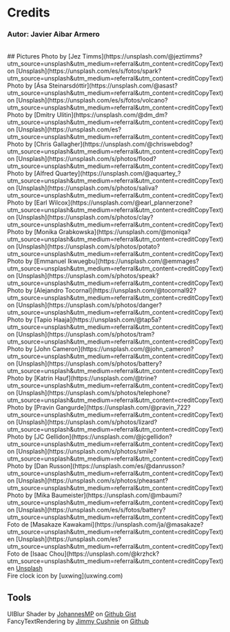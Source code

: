 # Credits
### Autor: Javier Aibar Armero
<br>
## Pictures
Photo by [Jez Timms](https://unsplash.com/@jeztimms?utm_source=unsplash&utm_medium=referral&utm_content=creditCopyText) on [Unsplash](https://unsplash.com/es/s/fotos/spark?utm_source=unsplash&utm_medium=referral&utm_content=creditCopyText)
<br>
Photo by [Ása Steinarsdóttir](https://unsplash.com/@asast?utm_source=unsplash&utm_medium=referral&utm_content=creditCopyText) on [Unsplash](https://unsplash.com/es/s/fotos/volcano?utm_source=unsplash&utm_medium=referral&utm_content=creditCopyText)
<br>
Photo by [Dmitry Ulitin](https://unsplash.com/@dm_dm?utm_source=unsplash&utm_medium=referral&utm_content=creditCopyText) on [Unsplash](https://unsplash.com/es?utm_source=unsplash&utm_medium=referral&utm_content=creditCopyText)
<br>
Photo by [Chris Gallagher](https://unsplash.com/@chriswebdog?utm_source=unsplash&utm_medium=referral&utm_content=creditCopyText) on [Unsplash](https://unsplash.com/s/photos/flood?utm_source=unsplash&utm_medium=referral&utm_content=creditCopyText)
<br>
Photo by [Alfred Quartey](https://unsplash.com/@aquartey_?utm_source=unsplash&utm_medium=referral&utm_content=creditCopyText) on [Unsplash](https://unsplash.com/s/photos/saliva?utm_source=unsplash&utm_medium=referral&utm_content=creditCopyText)
<br>
Photo by [Earl Wilcox](https://unsplash.com/@earl_plannerzone?utm_source=unsplash&utm_medium=referral&utm_content=creditCopyText) on [Unsplash](https://unsplash.com/s/photos/clay?utm_source=unsplash&utm_medium=referral&utm_content=creditCopyText)
<br>
Photo by [Monika Grabkowska](https://unsplash.com/@moniqa?utm_source=unsplash&utm_medium=referral&utm_content=creditCopyText) on [Unsplash](https://unsplash.com/s/photos/potato?utm_source=unsplash&utm_medium=referral&utm_content=creditCopyText)
<br>
Photo by [Emmanuel Ikwuegbu](https://unsplash.com/@emmages?utm_source=unsplash&utm_medium=referral&utm_content=creditCopyText) on [Unsplash](https://unsplash.com/s/photos/speak?utm_source=unsplash&utm_medium=referral&utm_content=creditCopyText)
<br>
Photo by [Alejandro Tocornal](https://unsplash.com/@tocornal92?utm_source=unsplash&utm_medium=referral&utm_content=creditCopyText) on [Unsplash](https://unsplash.com/s/photos/danger?utm_source=unsplash&utm_medium=referral&utm_content=creditCopyText)
<br>
Photo by [Tapio Haaja](https://unsplash.com/@tap5a?utm_source=unsplash&utm_medium=referral&utm_content=creditCopyText) on [Unsplash](https://unsplash.com/s/photos/tram?utm_source=unsplash&utm_medium=referral&utm_content=creditCopyText)
<br>
Photo by [John Cameron](https://unsplash.com/@john_cameron?utm_source=unsplash&utm_medium=referral&utm_content=creditCopyText) on [Unsplash](https://unsplash.com/s/photos/battery?utm_source=unsplash&utm_medium=referral&utm_content=creditCopyText)
<br>
Photo by [Katrin Hauf](https://unsplash.com/@trine?utm_source=unsplash&utm_medium=referral&utm_content=creditCopyText) on [Unsplash](https://unsplash.com/s/photos/telephone?utm_source=unsplash&utm_medium=referral&utm_content=creditCopyText)
<br>
Photo by [Pravin Gangurde](https://unsplash.com/@pravin_722?utm_source=unsplash&utm_medium=referral&utm_content=creditCopyText) on [Unsplash](https://unsplash.com/s/photos/lizard?utm_source=unsplash&utm_medium=referral&utm_content=creditCopyText)
<br>
Photo by [JC Gellidon](https://unsplash.com/@jcgellidon?utm_source=unsplash&utm_medium=referral&utm_content=creditCopyText) on [Unsplash](https://unsplash.com/s/photos/smile?utm_source=unsplash&utm_medium=referral&utm_content=creditCopyText)
<br>
Photo by [Dan Russon](https://unsplash.com/es/@danrusson?utm_source=unsplash&utm_medium=referral&utm_content=creditCopyText) on [Unsplash](https://unsplash.com/s/photos/pheasant?utm_source=unsplash&utm_medium=referral&utm_content=creditCopyText)
<br>
Photo by [Mika Baumeister](https://unsplash.com/@mbaumi?utm_source=unsplash&utm_medium=referral&utm_content=creditCopyText) on [Unsplash](https://unsplash.com/es/s/fotos/battery?utm_source=unsplash&utm_medium=referral&utm_content=creditCopyText)
<br>
Foto de [Masakaze Kawakami](https://unsplash.com/ja/@masakaze?utm_source=unsplash&utm_medium=referral&utm_content=creditCopyText) en [Unsplash](https://unsplash.com/es?utm_source=unsplash&utm_medium=referral&utm_content=creditCopyText)
<br>
Foto de [Isaac Chou](https://unsplash.com/@krzhck?utm_source=unsplash&utm_medium=referral&utm_content=creditCopyText) en <a href="https://unsplash.com/es/s/fotos/chinese-characters?utm_source=unsplash&utm_medium=referral&utm_content=creditCopyText">Unsplash</a>   
<br>
Fire clock icon by [uxwing](uxwing.com)



## Tools
UIBlur Shader by [JohannesMP](https://gist.github.com/JohannesMP) on [Github Gist](https://gist.github.com/JohannesMP/7d62f282705169a2855a0aac315ff381)
<br>
FancyTextRendering by [Jimmy Cushnie](https://github.com/JimmyCushnie) on [Github](https://github.com/JimmyCushnie/FancyTextRendering)
